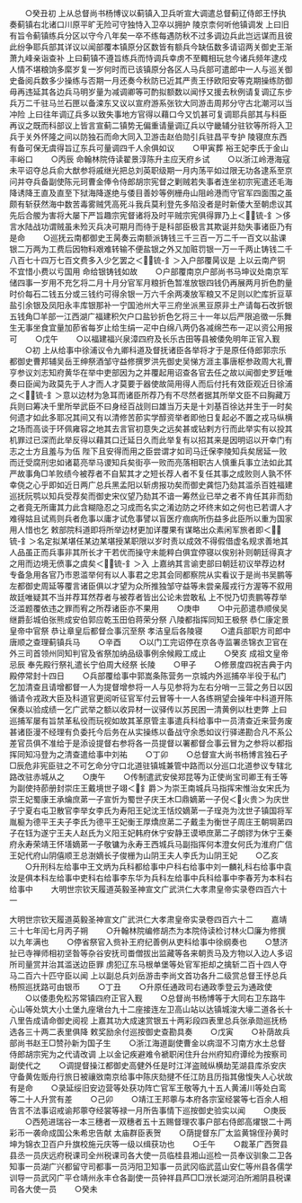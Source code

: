 <!-- { "loadSidebar": true } -->
　　○癸丑初  上从总督尚书杨博议以蓟镇入卫兵听宣大调遣总督蓟辽侍郎王忬执奏蓟镇右北诸口川原平旷无险可守独恃入卫卒以拥护  陵京柰何听他镇调发  上曰旧有旨令蓟镇练兵分区以守今八年矣一卒不练每遇防秋不过多调边兵此岂远谋而且彼此纷争耶兵部其详议以闻部覆本镇原分区数皆有额兵今缺伍数多请诏两关御史王渐萧九峰亲诣查补  上曰蓟镇不遵旨练兵而恃调兵幸虏不至輙相玩怠今诸兵频年逮戍人情不堪粮饷多縻岁复一岁何时而已该镇原分各区人马兵部可遣郎中一人与巡关御史备阅兵数多少操练与否期一月还奏今秋防已近其严责王忬欧阳安等克期操练防御毋再违延其各边兵马明岁量为减调卿等可酌拟额数以闻忬又援去秋例请复调辽东步兵万二千驻马兰石匣以备滦东又议以宣府游系张钦大同游击周邦分守古北潮河以当冲险  上曰往年调辽兵多以致失事地方官得以藉口今又饥甚可复调耶兵部其与科臣再议之既而科部议上皆言宣蓟二镇势无偏重请量调辽兵以守畿辅分驻钦等所将入卫兵于关外怀隆之间以防独石而命大同入卫游击赵伯勋引兵驻昌平专护  陵寝庶东西有备可保无虞得旨辽东兵可量调四千人余俱如议
　　○甲寅葬  裕王妃李氏于金山丰峪口
　　○丙辰  命翰林院侍读翟景淳陈升主应天府乡试
　　○以浙江岭港海寇未平诏夺总兵俞大猷参将戚继光把总刘英职级期一月内荡平如过限无功各逮系至京问并夺兵备副使陈元珂曹金俸令侍郎胡宗宪督之剿贼若失事者连坐初宗宪遣还毛海降诱降王直及直至下狱海降遂绝与倭目善妙等例栅舟山阻岭港而守官军四面围之虽颇有斩获然海中数苦毒雾贼凭高死斗我兵莫利登先多陷没者是时新倭大至朝虑议其先后合艐为害将大屡下严旨趣宗宪督诸将及时平贼宗宪俱得罪乃上＜锍-釒＞侈言水陆战功谓贼虽未殓灭兵决可期月而待于是科部臣极言其欺诞并劾失事诸臣乃有是命
　　○巡抚云南都御史王昺奏云南额派铸钱三千三百一万二千一百文以盐课银二万两为工费后因物料艰难转输不便盐银之外又加赃罚银一万一千两止铸钱二千八百七十四万七百文费多入少乞罢之＜锍-釒＞入户部覆昺议是  上以云南产铜不宜惜小费以亏国用  命给银铸钱如故
　　○户部覆南京户部尚书马坤议处南京军储四事一岁用不充乞将二月十月分官军月粮折色暂准放银四钱仍再展两月折色酌量时价每石二钱五分或三钱约可得余银一万六千余两凑放军粮又不足则以贮库折豆草盐引余银及凤阳永丰库银那补一宁国池州大平三府坐派黑豆原非土产请每石改折银五钱角□羊部一江西湖广福建积欠户口盐钞折色乞将三十一年以后严限追徵一乐舞生无事坐食宜量加莭省每岁止给生绢一疋中白绵八两仍各减绵苎布一疋以资公用报可
　　○戊午
　　○以福建福兴泉漳四府及长乐古田等县被倭免明年正官入觐
　　○初  上从给事中徐浦议令九卿科道及督抚诸臣各举将才于是原任侍郎郭宗乐都御史曹邦辅吴岳王绅祭酒邹守益修撰罗洪先御史吴悌方涯主事唐枢参政周大礼曹亨参议刘志知府黄华在举中吏部因为之并覆起用诏查各官去任之故以闻御史罗廷唯奏曰臣闻为政莫先于人才而人才莫要于器使故简用得人而后付托有效臣观近日徐浦之＜锍-釒＞意以边材为急耳而诸臣所荐乃有不尽然者据其所举文臣不曰胸藏万兵则曰筹决千里所举武臣不曰身经百战则曰雄当万夫是十刘基百徐达并生于一时矣何遗才如此多耶况其间又有以清修苦莭实学醇资举者即他日复起必不置之戎马纵横之场而高谈于环佩雍容之地其去言官初意失之远矣甚或钻剌方行而此举实有以投其机罪过已深而此举反得以藉其口迁延日久而此举复有以招其来是因明诏以开幸门有志之士方且羞与为伍  陛下且安得而用之臣尝谓才如司马迁保李陵知兵矣居延一败而迁受腐刑忠如诸葛亮举马谡知兵矣街亭一败而亮落相职古人慎重兵事立法如此其严故事角□羊败绩今被荐者不自絜其才之短长荐人者不复任其事之成败则人孰不怀幸侥之心乎即如近日两广总兵黑孟阳以斩虏报功矣而御史龚恺乃劾其滥杀百姓福建巡抚阮鹗以知兵受荐矣而御史宋仪望乃劾其不谙一筹然业已举之者不肯任其非而劾之者竟无所庸其力此含糊隐忍之习成而名实之淆边防之坏终末如之何也已若谓人才难得姑且试焉则兵者危事以庸才试危事譬以盲医疗痼病所伤益多此臣所以重为国家用人惜也乞  敕部院科道即将所举边材更加详覆果有谋略出众素闲军旅者即＜锍-釒＞名定拟某堪任某边某堪授某职限以岁时责以成效不得假借虚名规求善地其人品虽正而兵事非其所长才干若优而操守未能粹白俱宜停寝以俟别补则朝廷得真才之用而边境无偾事之虞矣＜锍-釒＞入  上嘉纳其言谕吏部曰朝廷初议举荐边材专备急用各官乃市恩滥举何有以人事君之忠其会同都察院从实看议于是尚书吴鹏等左都御史周延等覆言诸臣俱以才望为众所推独邹守益等未尝亲履戎行方渥等不叙用故廷唯疑其不当并荐耳然荐者与被荐者皆出公论未尝敢私  上不悦乃切责鹏等荐举泛滥题覆依违之罪而宥之所荐诸臣亦不果用
　　○庚申
　　○中元莭遣恭顺侯吴继爵彭城伯张熊成安伯郭应乾玉田伯蒋荣分祭  八陵都指挥同知王极祭  恭仁康定景皇帝中官祭  恭让章皇后都督佥事沉至祭  孝洁皇后各陵寝
　　○遣兵部职方司郎中唐顺之查理蓟镇兵马
　　○辛酉
　　○以门工完诏停在京各寺监署丞锦衣卫官在外三司首领州同知判官及省祭加纳品级事例余候殿工成止
　　○癸亥  成祖文皇帝忌辰  奉先殿行祭礼遣长宁伯周大经祭  长陵
　　○甲子
　　○修景度四祝吉典于内殿停常封十四日
　　○兵部覆给事中郭嵩条陈营务一京城内外巡捕卒半役于私门乞加清查且请增都督一人为提督增参将一人与见参将为左右分哨一三营之务日以因循请令戎政大臣及科道官更阅听征官军付云冒等十一人各练朔望会操年中科道开陈保奏以验成绩一乞广武举之额以收异材一议驿传以苏民困一清黄例以杜吏弊  上曰巡捕军屡有旨禁革私役而玩视如故其革原管主事遣兵科给事中一员清查近来营务废甚诸臣漫不经理有负委托今后务在从实操练以备战守余悉如议行驿递勘合凡不系公差官员俱不准给于是添设提督右参将各一员提督以署都督佥事云冒为之参将以都指挥同知冯登为之清查遣给事中刘祐
　　○丁卯
　　○总督宣大尚书杨博言独石孑□辰危非宪臣驻之不可乞命分守口北道驻镇城兼管中路而以分巡口北道参议专辖北路改驻赤城从之
　　○庚午
　　○传制遣武安侯郑昆等为正使尚宝司卿王有壬等为副使持莭册封崇庄王戴境世子翊＜釒爵＞为崇王南城兵马指挥宋惟治女宋氏为崇王妃蜀康王承爚庶苐一子宣忻为蜀世子庆王木□鼎嫡苐一子倪＜火贵＞为庆世子宁夏右屯卫散官李举女李氏为寿阳王妃沈王恬烄嫡苐一子珵尧为沈世子镇国将军胤榳为德平王夫子李氏为德平王妃衡王厚燆庶苐二子戴圭为衡世子周庄王朝堈苐四子在钰为遂宁王夫人赵氏为义阳王妃韩府休宁安静王谟塨庶苐二子朗镠为休宁王秦府永寿荣靖王怀墡嫡苐一子敬镛为永寿王西城兵马副指挥何本澄女何氏为淮府广信王妃代府山阴僖顺王总澍嫡长子俊栅为山阴王夫人李氏为山阴王妃
　　○乙亥
　　○升刑科左给事中王文炳为兵科都给事中户科右给事中刘一麟礼科右给事中袁汝是俱本科左给事中吏科右给事李东华为兵科左给事中兵科给事中李春芳为本科右给事中
　　大明世宗钦天履道英毅圣神宣文广武洪仁大孝肃皇帝实录卷四百六十一
　　


大明世宗钦天履道英毅圣神宣文广武洪仁大孝肃皇帝实录卷四百六十二
　　嘉靖三十七年闰七月丙子朔
　　○升翰林院编修胡杰为本院侍读检讨林火□廉为修撰以九年满也
　　○停省祭官入赀补王府纪善例从吏科给事中徐纲奏也
　　○慧济扯已寺禅师相初坚昝等杂谷安抚司畨僧拔出监藏等各来朝贡马及方物以入边人多诏所司量赏并治其滥送边臣罪  虏犯辽东马根单堡等处官军拒却之擒斩二百十四人夺马二百六十匹守臣以闻  上以副总兵刘岳游击李尚文首功各升二级赏总督王忬总兵杨照巡抚路可由银币
　　○丁丑
　　○升原任通政司右通政季登云为通政使
　　○以倭患免松苏常镇四府正官入觐
　　○总督尚书杨博等于大同右卫东路牛心山等处筑大小土堡九座墩台九十二座接连左卫高山站以达镇城浚大壕二道各长十八里告成请命御史阅视  上嘉其功大成速赏银五十两彩段四表里总兵张承勋巡抚杨选各三十两二表里俱降  敕奖励余付巡按御史查勘具奏
　　○戊寅
　　○补荫故兵部尚书赵王□赞孙新为国子生
　　○浙江海道副使曹金以病湿不习南方水土总督侍郎胡宗宪为之代请改调  上以金记疾避难令褫职闲住升台州府知府谭纶为按察司副使代之
　　○调提督操江都御史高健外任是时江洋盗贼纵横劫芜湖县库杀安庆守备黄佐贩舟行旅日被禳敚南京给事中陈庆劾揵不任江防且历指其傲愎失人心状故有是命
　　○录延绥旧安边营等处获功阵亡官军王敬等九十五人黄浦川等处白鸾等二十人升赏有差
　　○己卯
　　○靖江王邦薴与本府各宗室经裳等七百余人相告言不法事诏戒谕邦薴夺经裳等禄一月所告事情下巡按御史验实以闻
　　○庚辰
　　○西苑进瑞谷一本三穗者一双穗者五十五赐督理农事户部右侍郎高燿银二十两彩币一袭命成国公朱希忠告献  太庙群臣表贺
　　○荫提督东厂太监黄锦侄孙黄时坤为锦衣卫百户升旗校施元庆等一级以缉获功也
　　○壬午
　　○裁革广西贺县县丞一员庆远府税课司全州税课司各大使一员临桂县湘山巡检一员奉议驯象二卫各知事一员湖广兴都留守司都事一员沔阳卫知事一员武冈临武蓝山安仁等州县各儒学训导一员武冈广平仓靖州永丰仓各副使一员钟祥县芦□□洑长湖河泊所湘阴县税课司各大使一员
　　○癸未
